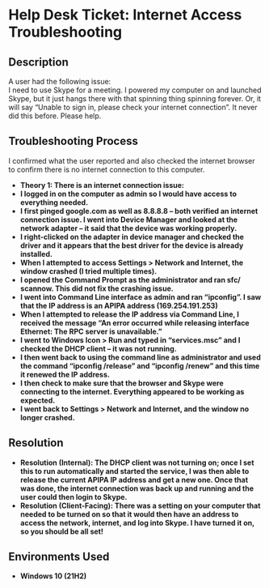 <h1>Help Desk Ticket: Internet Access Troubleshooting</h1>

<h2>Description</h2>
A user had the following issue:<br>
I need to use Skype for a meeting. I powered my computer on and launched Skype, but it just hangs there with that spinning thing spinning forever. Or, it will say “Unable to sign in, please check your internet connection”. It never did this before. Please help.

<h2>Troubleshooting Process</h2>

I confirmed what the user reported and also checked the internet browser to confirm there is no internet connection to this computer.

- <b>Theory 1: There is an internet connection issue:
- I logged in on the computer as admin so I would have access to everything needed.<br>
- I first pinged google.com as well as 8.8.8.8 – both verified an internet connection issue. I went into Device Manager and looked at the network adapter – it said that the device was working properly.<br>
- I right-clicked on the adapter in device manager and checked the driver and it appears that the best driver for the device is already installed.<br>
- When I attempted to access Settings > Network and Internet, the window crashed (I tried multiple times).<br>
- I opened the Command Prompt as the administrator and ran sfc/ scannow. This did not fix the crashing issue.<br>
- I went into Command Line interface as admin and ran “ipconfig”. I saw that the IP address is an APIPA address (169.254.191.253)<br>
- When I attempted to release the IP address via Command Line, I received the message “An error occurred while releasing interface Ethernet: The RPC server is unavailable.”<br>
- I went to Windows Icon > Run and typed in “services.msc” and I checked the DHCP client – it was not running.<br>
- I then went back to using the command line as administrator and used the command “ipconfig /release” and “ipconfig /renew” and this time it renewed the IP address.<br>
- I then check to make sure that the browser and Skype were connecting to the internet. Everything appeared to be working as expected.<br>
- I went back to Settings > Network and Internet, and the window no longer crashed.</b>

<h2>Resolution</h2>

- <b> Resolution (Internal): The DHCP client was not turning on; once I set this to run automatically and started the service, I was then able to release the current APIPA IP address and get a new one. Once that was done, the internet connection was back up and running and the user could then login to Skype.
- <b> Resolution (Client-Facing): There was a setting on your computer that needed to be turned on so that it would then have an address to access the network, internet, and log into Skype. I have turned it on, so you should be all set!

<h2>Environments Used </h2>

- <b>Windows 10</b> (21H2)
